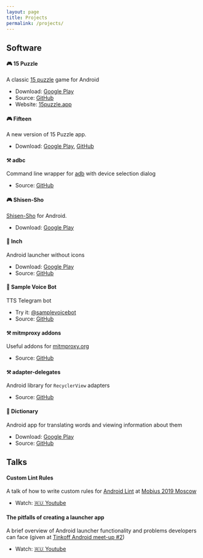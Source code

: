```yaml
---
layout: page
title: Projects
permalink: /projects/
---
```


## Software

#### 🎮 15 Puzzle

A classic [15 puzzle][15-puzzle-wiki] game for Android

* Download: [Google Play][15-puzzle-store]
* Source: [GitHub][15-puzzle-source]
* Website: [15puzzle.app][15-puzzle-site]

#### 🎮 Fifteen

A new version of 15 Puzzle app.

* Download: [Google Play][fifteen-store], [GitHub][fifteen-github]

#### ⚒️ adbc

Command line wrapper for [adb][adb-docs] with device selection dialog

* Source: [GitHub][adbc-source]

#### 🎮 Shisen-Sho

[Shisen-Sho](https://en.wikipedia.org/wiki/Shisen-Sho) for Android.

* Download: [Google Play][shisensho-store]

#### 📱 lnch

Android launcher without icons

* Download: [Google Play][lnch-store]
* Source: [GitHub][lnch-source]

#### 💬 Sample Voice Bot

TTS Telegram bot

* Try it: [@samplevoicebot][samplevoicebot]
* Source: [GitHub][samplevoicebot-source]

#### ⚒️ mitmproxy addons

Useful addons for [mitmproxy.org](https://mitmproxy.org)

* Source: [GitHub][mitmproxy-addons-source]

#### ⚒️ adapter-delegates

Android library for `RecyclerView` adapters

* Source: [GitHub][adapter-delegates-source]

#### 📖 Dictionary

Android app for translating words and viewing information about them

* Download: [Google Play][dictionary-store]
* Source: [GitHub][dictionary-source]

## Talks

#### Custom Lint Rules

A talk of how to write custom rules for [Android Lint][android-lint] at [Mobius 2019 Moscow][custom-lint-rules-mobius]

* Watch: [🇷🇺 Youtube][custom-lint-rules-youtube]

#### The pitfalls of creating a launcher app

A brief overview of Android launcher functionality and problems developers can face (given at [Tinkoff Android meet-up #2][tinkoff-meet-up-2])

* Watch: [🇷🇺 Youtube][launcher-pitfalls]

[15-puzzle-wiki]: https://en.wikipedia.org/wiki/15_puzzle
[15-puzzle-store]: https://play.google.com/store/apps/details?id=com.italankin.fifteen
[15-puzzle-source]: https://github.com/italankin/15Puzzle
[15-puzzle-site]: https://15puzzle.app

[fifteen-store]: https://play.google.com/store/apps/details?id=com.italankin.fifteen2
[fifteen-github]: https://github.com/italankin/fifteen-releases

[adb-docs]: https://developer.android.com/studio/command-line/adb
[adbc-source]: https://github.com/italankin/adbc

[shisensho-store]: https://play.google.com/store/apps/details?id=com.italankin.shisensho

[lnch-store]: https://play.google.com/store/apps/details?id=com.italankin.lnch
[lnch-source]: https://github.com/italankin/lnch

[samplevoicebot]: https://t.me/samplevoicebot
[samplevoicebot-source]: https://github.com/italankin/samplevoicebot

[mitmproxy-addons-source]: https://github.com/italankin/mitmproxy-addons

[adapter-delegates-source]: https://github.com/italankin/adapter-delegates

[dictionary-store]: https://play.google.com/store/apps/details?id=com.italankin.dictionary
[dictionary-source]: https://github.com/italankin/dictionary

[custom-lint-rules-mobius]: https://mobiusconf.com/en/
[custom-lint-rules-youtube]: https://www.youtube.com/watch?v=g-gVAylSs5A
[android-lint]: http://tools.android.com/tips/lint

[tinkoff-meet-up-2]: https://meetup.tinkoff.ru/event/android-meetup-2/
[launcher-pitfalls]: https://www.youtube.com/watch?v=erfMCHu8KdE